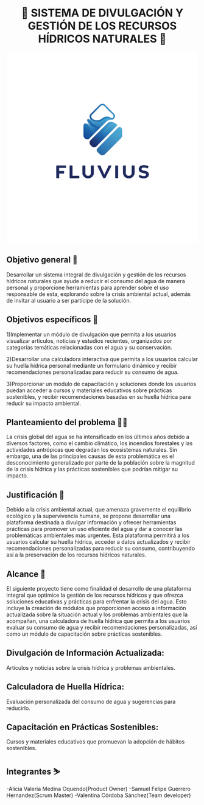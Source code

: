 <h1 align="center">🌊 SISTEMA DE DIVULGACIÓN Y GESTIÓN DE LOS RECURSOS HÍDRICOS NATURALES 🌱</h1>
<p align="center"><img width="500" src="Logo.png"></p>

## Objetivo general 🎯
Desarrollar un sistema integral de divulgación y gestión de los recursos hídricos naturales que ayude a reducir el consumo del agua de manera personal y proporcione herramientas para aprender sobre el uso responsable de esta, explorando sobre la crisis ambiental actual, además de invitar al usuario a ser partícipe de la solución.


## Objetivos específicos 🎯

1)Implementar un módulo de divulgación que permita a los usuarios visualizar artículos, noticias y estudios recientes, organizados por categorías temáticas relacionadas con el agua y su conservación.

2)Desarrollar una calculadora interactiva que permita a los usuarios calcular su huella hídrica personal mediante un formulario dinámico y recibir recomendaciones personalizadas para reducir su consumo de agua.

3)Proporcionar un módulo de capacitación y soluciones donde los usuarios puedan acceder a cursos y materiales educativos sobre prácticas sostenibles, y recibir recomendaciones basadas en su huella hídrica para reducir su impacto ambiental.

## Planteamiento del problema 😵‍💫
La crisis global del agua se ha intensificado en los últimos años debido a diversos factores, como el cambio climático, los incendios forestales y las actividades antrópicas que degradan los ecosistemas naturales. Sin embargo, una de las principales causas de esta problemática es el desconocimiento generalizado por parte de la población sobre la magnitud de la crisis hídrica y las prácticas sostenibles que podrían mitigar su impacto.

## Justificación 📃

Debido a la crisis ambiental actual, que amenaza gravemente el equilibrio ecológico y la supervivencia humana, se propone desarrollar una plataforma destinada a divulgar información y ofrecer herramientas prácticas para promover un uso eficiente del agua y dar a conocer las problemáticas ambientales más urgentes. Esta plataforma permitirá a los usuarios calcular su huella hídrica, acceder a datos actualizados y recibir recomendaciones personalizadas para reducir su consumo, contribuyendo así a la preservación de los recursos hídricos naturales.
## Alcance 🚀

El siguiente proyecto tiene como finalidad el desarrollo de una plataforma integral que optimice la gestión de los recursos hídricos y que ofrezca soluciones educativas y prácticas para enfrentar la crisis del agua. Esto incluye la creación de módulos que proporcionen acceso a información actualizada sobre la situación actual y los problemas ambientales que la acompañan, una calculadora de huella hídrica que permita a los usuarios evaluar su consumo de agua y recibir recomendaciones personalizadas, así como un módulo de capacitación sobre prácticas sostenibles. 

## Divulgación de Información Actualizada: 
Artículos y noticias sobre la crisis hídrica y problemas ambientales.

## Calculadora de Huella Hídrica:

Evaluación personalizada del consumo de agua y sugerencias para reducirlo.

## Capacitación en Prácticas Sostenibles: 
Cursos y materiales educativos que promuevan la adopción de hábitos sostenibles.


## Integrantes ⛷️
-Alicia Valeria Medina Oquendo(Product Owner)
-Samuel Felipe Guerrero Hernandez(Scrum Master)
-Valentina Córdoba Sánchez(Team developer)
